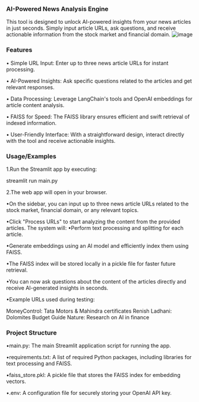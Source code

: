 ### AI-Powered News Analysis Engine

This tool is designed to unlock AI-powered insights from your news articles in just seconds. Simply input article URLs, ask questions, and receive actionable information from the stock market and financial domain.
![image](https://github.com/user-attachments/assets/e9c6a2fb-2654-4448-bb8f-d8828cc44769)

### Features
• Simple URL Input: Enter up to three news article URLs for instant processing.

• AI-Powered Insights: Ask specific questions related to the articles and get relevant responses.

• Data Processing: Leverage LangChain's tools and OpenAI embeddings for article content analysis.

• FAISS for Speed: The FAISS library ensures efficient and swift retrieval of indexed information.

• User-Friendly Interface: With a straightforward design, interact directly with the tool and receive actionable insights.

### Usage/Examples
1.Run the Streamlit app by executing:

streamlit run main.py

2.The web app will open in your browser.

•On the sidebar, you can input up to three news article URLs related to the stock market, financial domain, or any relevant topics.

•Click "Process URLs" to start analyzing the content from the provided articles.
The system will:
•Perform text processing and splitting for each article.

•Generate embeddings using an AI model and efficiently index them using FAISS.

•The FAISS index will be stored locally in a pickle file for faster future retrieval.

•You can now ask questions about the content of the articles directly and receive AI-generated insights in seconds.

•Example URLs used during testing:

MoneyControl: Tata Motors & Mahindra certificates
Renish Ladhani: Dolomites Budget Guide
Nature: Research on AI in finance

### Project Structure
•main.py: The main Streamlit application script for running the app.

•requirements.txt: A list of required Python packages, including libraries for text processing and FAISS.

•faiss_store.pkl: A pickle file that stores the FAISS index for embedding vectors.

•.env: A configuration file for securely storing your OpenAI API key.

